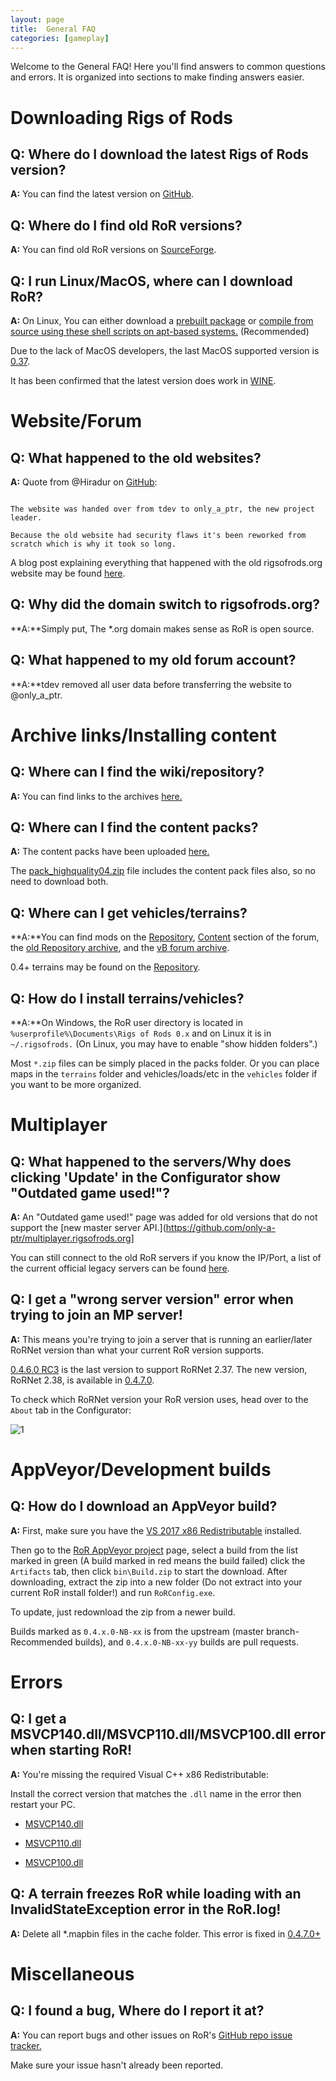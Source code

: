 ```yaml
---
layout: page
title:  General FAQ
categories: [gameplay]
---
```


Welcome to the General FAQ! Here you'll find answers to common questions and errors.
It is organized into sections to make finding answers easier.

# Downloading Rigs of Rods

## **Q:** Where do I download the latest Rigs of Rods version?

**A:** You can find the latest version on [GitHub](https://github.com/RigsOfRods/rigs-of-rods/releases).

## **Q:** Where do I find old RoR versions?

**A:** You can find old RoR versions on [SourceForge](https://sourceforge.net/projects/rigsofrods/files/rigsofrods/).

## **Q:** I run Linux/MacOS, where can I download RoR?

**A:** On Linux, You can either download a [prebuilt package](https://archives.rigsofrods.net/old-forum-mybb/thread-68.html) or [compile from source using these shell scripts on apt-based systems.](https://forum.rigsofrods.org/development-discussion/101-shell-scripts-build-rigs-rods-git-debian-ubuntu-mint.html) (Recommended)

Due to the lack of MacOS developers, the last MacOS supported version is [0.37](http://archives.rigsofrods.net/repo/files/repofiles-4th-batch/RoR-Mac-0.37-beta.zip).

It has been confirmed that the latest version does work in [WINE](https://www.winehq.org/).

# Website/Forum

## **Q:** What happened to the old websites?

**A:** Quote from @Hiradur on [GitHub](https://github.com/RigsOfRods/rigs-of-rods/issues/795#issuecomment-227970587):

```

The website was handed over from tdev to only_a_ptr, the new project leader.

Because the old website had security flaws it's been reworked from scratch which is why it took so long.

```

A blog post explaining everything that happened with the old rigsofrods.org website may be found [here](https://forum.rigsofrods.org/members/michael10055/2-website-changes.html).


## **Q:** Why did the domain switch to rigsofrods.org?

**A:**Simply put, The *.org domain makes sense as RoR is open source.

## **Q:** What happened to my old forum account?

**A:**tdev removed all user data before transferring the website to @only_a_ptr.

# Archive links/Installing content

## **Q:** Where can I find the wiki/repository?

**A:** You can find links to the archives [here.](https://archives.rigsofrods.net)

## **Q:** Where can I find the content packs?

**A:** The content packs have been uploaded [here.](http://archives.rigsofrods.net/contentpacks)

The [pack_highquality04.zip](http://archives.rigsofrods.net/contentpacks/pack_highquality04.zip) file includes the content pack files also, so no need to download both.

## **Q:** Where can I get vehicles/terrains?

**A:**You can find mods on the [Repository](hhttps://forum.rigsofrods.org/downloads.php?tabid=38), [Content](https://forum.rigsofrods.org/content/) section of the forum, the [old Repository archive](https://archives.rigsofrods.net/repo), and the [vB forum archive](https://archives.rigsofrods.net/old-forum/).

0.4+ terrains may be found on the [Repository](https://forum.rigsofrods.org/downloads.php?tabid=38).

## **Q:** How do I install terrains/vehicles?

**A:**On Windows, the RoR user directory is located in `%userprofile%\Documents\Rigs of Rods 0.x` and on Linux it is in `~/.rigsofrods.` (On Linux, you may have to enable "show hidden folders".)



Most `*.zip` files can be simply placed in the packs folder. Or you can place maps in the `terrains` folder and vehicles/loads/etc in the `vehicles` folder if you want to be more organized.

# Multiplayer

## **Q:** What happened to the servers/Why does clicking 'Update' in the Configurator show "Outdated game used!"?


**A:** An "Outdated game used!" page was added for old versions that do not support the [new master server API.](https://github.com/only-a-ptr/multiplayer.rigsofrods.org]

You can still connect to the old RoR servers if you know the IP/Port, a list of the current official legacy servers can be found [here](https://forum.rigsofrods.org/members/michael10055/4-official-multiplayer-servers.html).



## **Q:** I get a "wrong server version" error when trying to join an MP server!

**A:** This means you're trying to join a server that is running an earlier/later RoRNet version than what your current RoR version supports.

[0.4.6.0 RC3](http://archives.rigsofrods.net/old-forum-mybb/thread-3.html) is the last version to support RoRNet 2.37. The new version, RoRNet 2.38, is available in [0.4.7.0](https://github.com/RigsOfRods/rigs-of-rods/releases/tag/0.4.7.0).

To check which RoRNet version your RoR version uses, head over to the `About` tab in the Configurator:

![1](/images/network-about-rorconfig.png)


# AppVeyor/Development builds

## **Q:** How do I download an AppVeyor build?

**A:** First, make sure you have the [VS 2017 x86 Redistributable](https://aka.ms/vs/15/release/vc_redist.x86.exe) installed.

Then go to the [RoR AppVeyor project](https://ci.appveyor.com/project/AnotherFoxGuy/rigs-of-rods/history) page, select a build from the list marked in green (A build marked in red means the build failed) click the `Artifacts` tab, then click `bin\Build.zip` to start the download. After downloading, extract the zip into a new folder (Do not extract into your current RoR install folder!) and run `RoRConfig.exe`.

To update, just redownload the zip from a newer build.

Builds marked as `0.4.x.0-NB-xx` is from the upstream (master branch-Recommended builds), and `0.4.x.0-NB-xx-yy` builds are pull requests.

# Errors

## **Q:** I get a MSVCP140.dll/MSVCP110.dll/MSVCP100.dll error when starting RoR!
**A:** You're missing the required Visual C++ x86 Redistributable:

Install the correct version that matches the `.dll` name in the error then restart your PC.

- [MSVCP140.dll](https://www.microsoft.com/en-us/download/details.aspx?id=48145)

- [MSVCP110.dll](https://www.microsoft.com/en-us/download/details.aspx?id=30679)

- [MSVCP100.dll](https://www.microsoft.com/en-us/download/details.aspx?id=26999)


## **Q:** A terrain freezes RoR while loading with an InvalidStateException error in the RoR.log!

**A:** Delete all *.mapbin files in the cache folder. This error is fixed in [0.4.7.0+](https://github.com/RigsOfRods/rigs-of-rods/releases/tag/0.4.7.0)

# Miscellaneous

## **Q:** I found a bug, Where do I report it at?

**A:** You can report bugs and other issues on RoR's [GitHub repo issue tracker.](https://github.com/RigsOfRods/rigs-of-rods/issues)

Make sure your issue hasn't already been reported.

